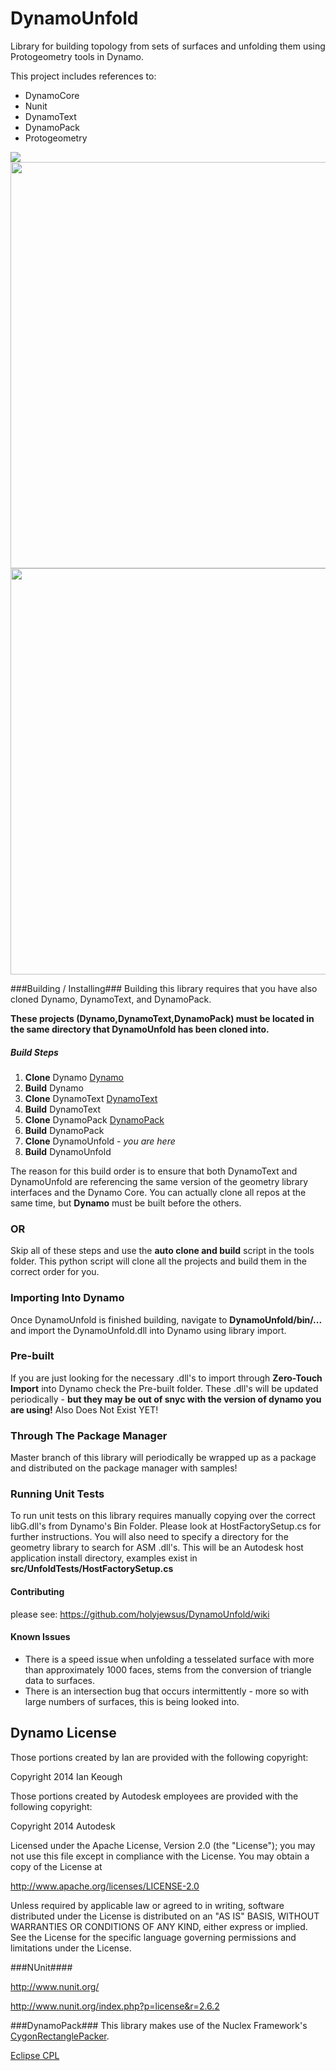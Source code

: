 DynamoUnfold
============

Library for building topology from sets of surfaces and unfolding them using Protogeometry tools in Dynamo.

This project includes references to:

- DynamoCore
- Nunit
- DynamoText
- DynamoPack
- Protogeometry


<img src = "https://github.com/holyjewsus/DynamoUnfold/blob/master/unfold%20images/Screen%20Shot%202014-08-02%20at%204.20.53%20PM.png">

<img src = "https://github.com/holyjewsus/DynamoUnfold/blob/master/unfold%20images/Screen%20Shot%202015-03-15%20at%205.03.44%20PM.png" width = 650>

<img src = "https://github.com/holyjewsus/DynamoUnfold/blob/master/unfold%20images/Screen%20Shot%202015-03-16%20at%2012.20.56%20AM.png" width = 650>

###Building / Installing###
Building this library requires that you have also cloned Dynamo, DynamoText, and DynamoPack.

**These projects (Dynamo,DynamoText,DynamoPack) must be located in the same directory that DynamoUnfold has been cloned into.**

##### Build Steps
1. **Clone** Dynamo [Dynamo](https://github.com/DynamoDS/Dynamo)
2. **Build** Dynamo 
3. **Clone** DynamoText [DynamoText](https://github.com/holyjewsus/DynamoText/tree/fixnetversion)
4. **Build** DynamoText
5. **Clone** DynamoPack [DynamoPack](https://github.com/holyjewsus/DynamoPack/tree/structurePackLikeDynamotext)
6. **Build** DynamoPack 
7. **Clone** DynamoUnfold - *you are here*
8. **Build** DynamoUnfold

The reason for this build order is to ensure that both DynamoText and DynamoUnfold are referencing the same version of the geometry library interfaces and the Dynamo Core.  You can actually clone all repos at the same time, but **Dynamo** must be built before the others.

### OR
Skip all of these steps and use the **auto clone and build** script in the tools folder.  This python script will clone all the projects and build them in the correct order for you.

### Importing Into Dynamo
Once DynamoUnfold is finished building, navigate to **DynamoUnfold/bin/...** and import the DynamoUnfold.dll into Dynamo using library import.

### Pre-built
If you are just looking for the necessary .dll's to import through **Zero-Touch Import** into Dynamo check the Pre-built folder. These .dll's will be updated periodically - **but they may be out of snyc with the version of dynamo you are using!** Also Does Not Exist YET!

### Through The **Package Manager**
Master branch of this library will periodically be wrapped up as a package and distributed on the package manager with samples!

### Running Unit Tests
To run unit tests on this library requires manually copying over the correct libG.dll's from Dynamo's Bin Folder.  Please look at HostFactorySetup.cs for further instructions.  You will also need to specify a directory for the geometry library to search for ASM .dll's.  This will be an Autodesk host application install directory, examples exist in **src/UnfoldTests/HostFactorySetup.cs**

#### Contributing
please see: https://github.com/holyjewsus/DynamoUnfold/wiki

#### Known Issues
- There is a speed issue when unfolding a tesselated surface with more than approximately 1000 faces, stems from the conversion of triangle data to surfaces.
- There is an intersection bug that occurs intermittently - more so with large numbers of surfaces, this is being looked into. 

## Dynamo License

Those portions created by Ian are provided with the following copyright:

Copyright 2014 Ian Keough

Those portions created by Autodesk employees are provided with the following copyright:

Copyright 2014 Autodesk


Licensed under the Apache License, Version 2.0 (the "License");
you may not use this file except in compliance with the License.
You may obtain a copy of the License at

http://www.apache.org/licenses/LICENSE-2.0

Unless required by applicable law or agreed to in writing, software
distributed under the License is distributed on an "AS IS" BASIS,
WITHOUT WARRANTIES OR CONDITIONS OF ANY KIND, either express or implied.
See the License for the specific language governing permissions and
limitations under the License.


###NUnit####

http://www.nunit.org/

http://www.nunit.org/index.php?p=license&r=2.6.2  

###DynamoPack###
This library makes use of the Nuclex Framework's [CygonRectanglePacker](https://devel.nuclex.org/framework/wiki/RectanglePacking).

[Eclipse CPL](http://www.ibm.com/developerworks/library/os-cpl.html)
